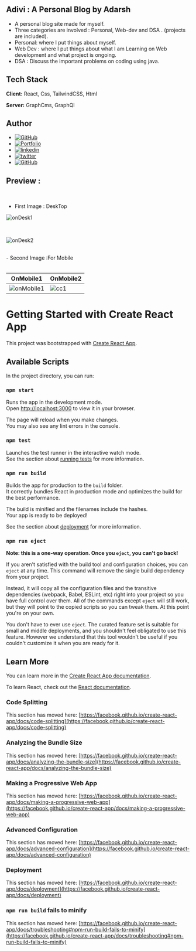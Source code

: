 
## Adivi : A Personal Blog by Adarsh
- A personal blog site made for myself.
- Three categories are involved : Personal, Web-dev and DSA . (projects are included).
- Personal: where I put things about myself.
- Web Dev : where I put things about what I am Learning on Web development and what project is ongoing.
- DSA : Discuss the important problems on coding using java.

## Tech Stack

**Client:** React, Css, TailwindCSS, Html

**Server:** GraphCms, GraphQl

## Author

- [![GitHub](https://img.shields.io/badge/GitHub-black?style=for-the-badge&logo=github&logoColor=white)](https://github.com/dash-09)
- [![Portfolio](https://img.shields.io/badge/my_portfolio-000?style=for-the-badge&logo=ko-fi&logoColor=white)](https://ad9z.me/)
- [![linkedin](https://img.shields.io/badge/linkedin-0A66C2?style=for-the-badge&logo=linkedin&logoColor=white)](https://linkedin.com/in/adarsh-shuklaa/)
- [![twitter](https://img.shields.io/badge/twitter-1DA1F2?style=for-the-badge&logo=twitter&logoColor=white)](https://twitter.com/dash_7xz)
- [![GitHub](https://img.shields.io/badge/Leetcode-black?style=for-the-badge&logo=leetcode&logoColor=white)](https://leetcode.com/add_shy)
 

## Preview :

 <br/>

- First Image : DeskTop
  <br/>

![onDesk1](https://github.com/dash-09/Adivi/assets/74849401/2ef82629-27a8-4f5c-9b70-39e051a9a4c8)


  <br/>
  
  ![onDesk2](https://github.com/dash-09/Adivi/assets/74849401/ec149811-e8c2-4e70-85fe-d9b1aeb54aa2)


  <br/>
- Second Image :For Mobile  
 <br/>




  <br/>
  
 

|          OnMobile1                  | OnMobile2                          |
| ----------------------------------- | ----------------------------------- |
| ![onMobile1](https://github.com/dash-09/Adivi/assets/74849401/ad267b7c-53af-4cf4-8bb1-6c8a6b4fa04a) |  ![cc1](https://github.com/dash-09/Adivi/assets/74849401/9e8f8de0-2b58-4900-abbf-0ca0b2e063ed)|











































# Getting Started with Create React App

This project was bootstrapped with [Create React App](https://github.com/facebook/create-react-app).

## Available Scripts

In the project directory, you can run:

### `npm start`

Runs the app in the development mode.\
Open [http://localhost:3000](http://localhost:3000) to view it in your browser.

The page will reload when you make changes.\
You may also see any lint errors in the console.

### `npm test`

Launches the test runner in the interactive watch mode.\
See the section about [running tests](https://facebook.github.io/create-react-app/docs/running-tests) for more information.

### `npm run build`

Builds the app for production to the `build` folder.\
It correctly bundles React in production mode and optimizes the build for the best performance.

The build is minified and the filenames include the hashes.\
Your app is ready to be deployed!

See the section about [deployment](https://facebook.github.io/create-react-app/docs/deployment) for more information.

### `npm run eject`

**Note: this is a one-way operation. Once you `eject`, you can't go back!**

If you aren't satisfied with the build tool and configuration choices, you can `eject` at any time. This command will remove the single build dependency from your project.

Instead, it will copy all the configuration files and the transitive dependencies (webpack, Babel, ESLint, etc) right into your project so you have full control over them. All of the commands except `eject` will still work, but they will point to the copied scripts so you can tweak them. At this point you're on your own.

You don't have to ever use `eject`. The curated feature set is suitable for small and middle deployments, and you shouldn't feel obligated to use this feature. However we understand that this tool wouldn't be useful if you couldn't customize it when you are ready for it.

## Learn More

You can learn more in the [Create React App documentation](https://facebook.github.io/create-react-app/docs/getting-started).

To learn React, check out the [React documentation](https://reactjs.org/).

### Code Splitting

This section has moved here: [https://facebook.github.io/create-react-app/docs/code-splitting](https://facebook.github.io/create-react-app/docs/code-splitting)

### Analyzing the Bundle Size

This section has moved here: [https://facebook.github.io/create-react-app/docs/analyzing-the-bundle-size](https://facebook.github.io/create-react-app/docs/analyzing-the-bundle-size)

### Making a Progressive Web App

This section has moved here: [https://facebook.github.io/create-react-app/docs/making-a-progressive-web-app](https://facebook.github.io/create-react-app/docs/making-a-progressive-web-app)

### Advanced Configuration

This section has moved here: [https://facebook.github.io/create-react-app/docs/advanced-configuration](https://facebook.github.io/create-react-app/docs/advanced-configuration)

### Deployment

This section has moved here: [https://facebook.github.io/create-react-app/docs/deployment](https://facebook.github.io/create-react-app/docs/deployment)

### `npm run build` fails to minify

This section has moved here: [https://facebook.github.io/create-react-app/docs/troubleshooting#npm-run-build-fails-to-minify](https://facebook.github.io/create-react-app/docs/troubleshooting#npm-run-build-fails-to-minify)

